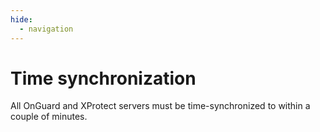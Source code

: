 ```yaml
---
hide:
  - navigation
---
```

# Time synchronization

All OnGuard and XProtect servers must be time-synchronized to within a couple of minutes. 
